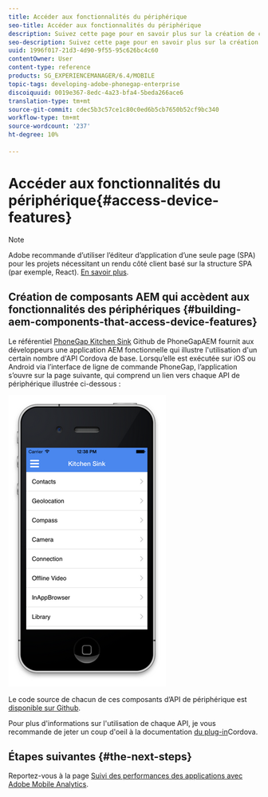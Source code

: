 ```yaml
---
title: Accéder aux fonctionnalités du périphérique
seo-title: Accéder aux fonctionnalités du périphérique
description: Suivez cette page pour en savoir plus sur la création de composants AEM qui accèdent aux fonctionnalités des périphériques. Le référentiel AEM PhoneGap Kitchen Sink Github fournit aux développeurs une application AEM fonctionnelle qui illustre l'utilisation d'un certain nombre d'API Cordova de base.
seo-description: Suivez cette page pour en savoir plus sur la création de composants AEM qui accèdent aux fonctionnalités des périphériques. Le référentiel AEM PhoneGap Kitchen Sink Github fournit aux développeurs une application AEM fonctionnelle qui illustre l'utilisation d'un certain nombre d'API Cordova de base.
uuid: 1996f017-21d3-4d90-9f55-95c626bc4c60
contentOwner: User
content-type: reference
products: SG_EXPERIENCEMANAGER/6.4/MOBILE
topic-tags: developing-adobe-phonegap-enterprise
discoiquuid: 0019e367-8edc-4a23-bfa4-5beda266ace6
translation-type: tm+mt
source-git-commit: cdec5b3c57ce1c80c0ed6b5cb7650b52cf9bc340
workflow-type: tm+mt
source-wordcount: '237'
ht-degree: 10%

---
```



# Accéder aux fonctionnalités du périphérique{#access-device-features}

>[!NOTE]
>
>Adobe recommande d’utiliser l’éditeur d’application d’une seule page (SPA) pour les projets nécessitant un rendu côté client basé sur la structure SPA (par exemple, React). [En savoir plus](/help/sites-developing/spa-overview.md).

## Création de composants AEM qui accèdent aux fonctionnalités des périphériques {#building-aem-components-that-access-device-features}

Le référentiel [PhoneGap Kitchen Sink](https://github.com/blefebvre/aem-phonegap-kitchen-sink) Github de PhoneGapAEM fournit aux développeurs une application AEM fonctionnelle qui illustre l&#39;utilisation d&#39;un certain nombre d&#39;API Cordova de base. Lorsqu’elle est exécutée sur iOS ou Android via l’interface de ligne de commande PhoneGap, l’application s’ouvre sur la page suivante, qui comprend un lien vers chaque API de périphérique illustrée ci-dessous :

![chlimage_1-107](assets/chlimage_1-107.png)

Le code source de chacun de ces composants d’API de périphérique est [disponible sur Github](https://github.com/blefebvre/aem-phonegap-kitchen-sink/tree/master/content/src/main/content/jcr_root/apps/brucelefebvre/kitchen-sink/components).

Pour plus d&#39;informations sur l&#39;utilisation de chaque API, je vous recommande de jeter un coup d&#39;oeil à la documentation [du plug-in](https://docs.phonegap.com/en/4.0.0/cordova_plugins_pluginapis.md.html)Cordova.

## Étapes suivantes {#the-next-steps}

Reportez-vous à la page [Suivi des performances des applications avec Adobe Mobile Analytics](/help/mobile/phonegap-intro-to-app-analytics.md).
